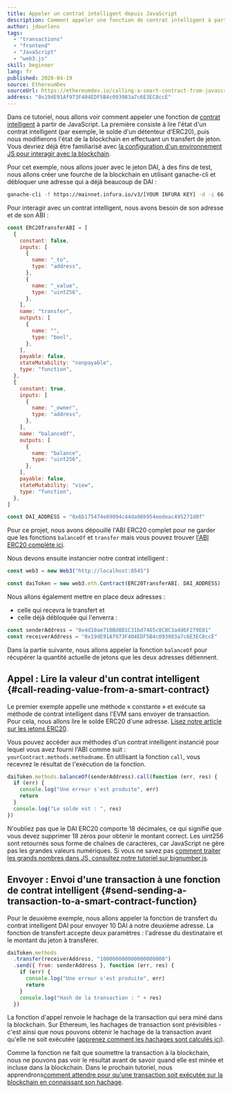 ```yaml
---
title: Appeler un contrat intelligent depuis JavaScript
description: Comment appeler une fonction de contrat intelligent à partir de JavaScript en utilisant un exemple de jeton Dai
author: jdourlens
tags:
  - "transactions"
  - "frontend"
  - "JavaScript"
  - "web3.js"
skill: beginner
lang: fr
published: 2020-04-19
source: EthereumDev
sourceUrl: https://ethereumdev.io/calling-a-smart-contract-from-javascript/
address: "0x19dE91Af973F404EDF5B4c093983a7c6E3EC8ccE"
---
```


Dans ce tutoriel, nous allons voir comment appeler une fonction de [contrat intelligent](/developers/docs/smart-contracts/) à partir de JavaScript. La première consiste à lire l'état d'un contrat intelligent (par exemple, le solde d'un détenteur d'ERC20), puis nous modifierons l'état de la blockchain en effectuant un transfert de jeton. Vous devriez déjà être familiarisé avec [la configuration d'un environnement JS pour interagir avec la blockchain](/developers/tutorials/set-up-web3js-to-use-ethereum-in-javascript/).

Pour cet exemple, nous allons jouer avec le jeton DAI, à des fins de test, nous allons créer une fourche de la blockchain en utilisant ganache-cli et débloquer une adresse qui a déjà beaucoup de DAI :

```bash
ganache-cli -f https://mainnet.infura.io/v3/[YOUR INFURA KEY] -d -i 66 1 --unlock 0x4d10ae710Bd8D1C31bd7465c8CBC3add6F279E81
```

Pour interagir avec un contrat intelligent, nous avons besoin de son adresse et de son ABI :

```js
const ERC20TransferABI = [
  {
    constant: false,
    inputs: [
      {
        name: "_to",
        type: "address",
      },
      {
        name: "_value",
        type: "uint256",
      },
    ],
    name: "transfer",
    outputs: [
      {
        name: "",
        type: "bool",
      },
    ],
    payable: false,
    stateMutability: "nonpayable",
    type: "function",
  },
  {
    constant: true,
    inputs: [
      {
        name: "_owner",
        type: "address",
      },
    ],
    name: "balanceOf",
    outputs: [
      {
        name: "balance",
        type: "uint256",
      },
    ],
    payable: false,
    stateMutability: "view",
    type: "function",
  },
]

const DAI_ADDRESS = "0x6b175474e89094c44da98b954eedeac495271d0f"
```

Pour ce projet, nous avons dépouillé l'ABI ERC20 complet pour ne garder que les fonctions `balanceOf` et `transfer` mais vous pouvez trouver [l'ABI ERC20 complète ici](https://ethereumdev.io/abi-for-erc20-contract-on-ethereum/).

Nous devons ensuite instancier notre contrat intelligent :

```js
const web3 = new Web3("http://localhost:8545")

const daiToken = new web3.eth.Contract(ERC20TransferABI, DAI_ADDRESS)
```

Nous allons également mettre en place deux adresses :

- celle qui recevra le transfert et
- celle déjà débloquée qui l'enverra :

```js
const senderAddress = "0x4d10ae710Bd8D1C31bd7465c8CBC3add6F279E81"
const receiverAddress = "0x19dE91Af973F404EDF5B4c093983a7c6E3EC8ccE"
```

Dans la partie suivante, nous allons appeler la fonction `balanceOf` pour récupérer la quantité actuelle de jetons que les deux adresses détiennent.

## Appel : Lire la valeur d'un contrat intelligent {#call-reading-value-from-a-smart-contract}

Le premier exemple appelle une méthode « constante » et exécute sa méthode de contrat intelligent dans l'EVM sans envoyer de transaction. Pour cela, nous allons lire le solde ERC20 d'une adresse. [Lisez notre article sur les jetons ERC20](/developers/tutorials/understand-the-erc-20-token-smart-contract/).

Vous pouvez accéder aux méthodes d'un contrat intelligent instancié pour lequel vous avez fourni l'ABI comme suit : `yourContract.methods.methodname`. En utilisant la fonction `call`, vous recevrez le résultat de l'exécution de la fonction.

```js
daiToken.methods.balanceOf(senderAddress).call(function (err, res) {
  if (err) {
    console.log("Une erreur s'est produite", err)
    return
  }
  console.log("Le solde est : ", res)
})
```

N'oubliez pas que le DAI ERC20 comporte 18 décimales, ce qui signifie que vous devez supprimer 18 zéros pour obtenir le montant correct. Les uint256 sont retournés sous forme de chaînes de caractères, car JavaScript ne gère pas les grandes valeurs numériques. Si vous ne savez pas [comment traiter les grands nombres dans JS, consultez notre tutoriel sur bignumber.js](https://ethereumdev.io/how-to-deal-with-big-numbers-in-javascript/).

## Envoyer : Envoi d'une transaction à une fonction de contrat intelligent {#send-sending-a-transaction-to-a-smart-contract-function}

Pour le deuxième exemple, nous allons appeler la fonction de transfert du contrat intelligent DAI pour envoyer 10 DAI à notre deuxième adresse. La fonction de transfert accepte deux paramètres : l'adresse du destinataire et le montant du jeton à transférer.

```js
daiToken.methods
  .transfer(receiverAddress, "100000000000000000000")
  .send({ from: senderAddress }, function (err, res) {
    if (err) {
      console.log("Une erreur s'est produite", err)
      return
    }
    console.log("Hash de la transaction : " + res)
  })
```

La fonction d'appel renvoie le hachage de la transaction qui sera miné dans la blockchain. Sur Ethereum, les hachages de transaction sont prévisibles - c'est ainsi que nous pouvons obtenir le hachage de la transaction avant qu'elle ne soit exécutée ([apprenez comment les hachages sont calculés ici](https://ethereum.stackexchange.com/questions/45648/how-to-calculate-the-assigned-txhash-of-a-transaction)).

Comme la fonction ne fait que soumettre la transaction à la blockchain, nous ne pouvons pas voir le résultat avant de savoir quand elle est minée et incluse dans la blockchain. Dans le prochain tutoriel, nous apprendrons[comment attendre pour qu'une transaction soit exécutée sur la blockchain en connaissant son hachage](https://ethereumdev.io/waiting-for-a-transaction-to-be-mined-on-ethereum-with-js/).
